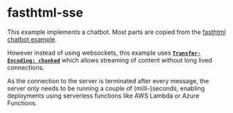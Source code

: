 # fasthtml-sse

This example implements a chatbot. Most parts are copied from the [fasthtml chatbot example](https://github.com/AnswerDotAI/fasthtml-example/blob/main/02_chatbot/README.md).  

However instead of using websockets, this example uses [**`Transfer-Encoding: chunked`**](https://developer.mozilla.org/en-US/docs/Web/HTTP/Headers/Transfer-Encoding#chunked_encoding) which allows streaming of content without long lived connections.

As the connection to the server is terminated after every message, the server only needs to be running a couple of (milli-)seconds, enabling deployments using serverless functions like AWS Lambda or Azure Functions.
